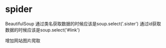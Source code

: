 # spider
BeautifulSoup 通过类名获取数据的时候应该是soup.select('.sister')
              通过id获取数据的时候应该是soup.select('#link')
              
 增加网站图片爬取